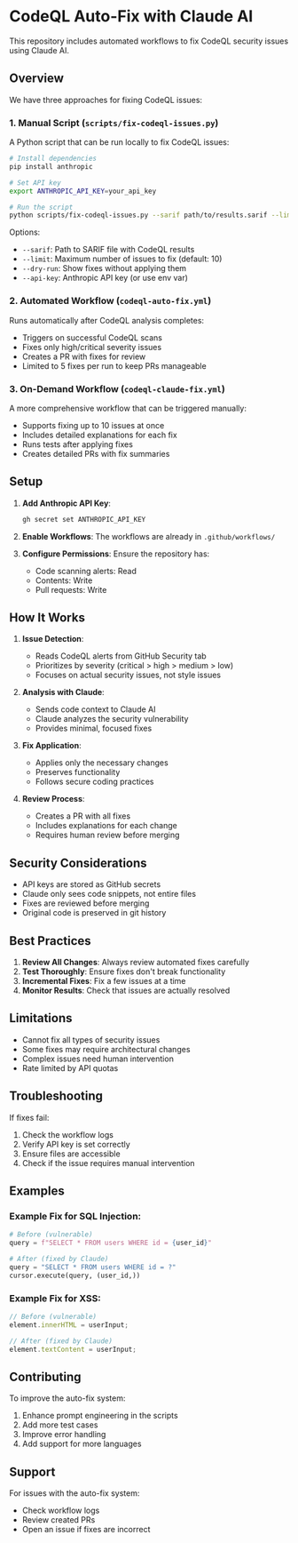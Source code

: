 # CodeQL Auto-Fix with Claude AI

This repository includes automated workflows to fix CodeQL security issues using Claude AI.

## Overview

We have three approaches for fixing CodeQL issues:

### 1. Manual Script (`scripts/fix-codeql-issues.py`)
A Python script that can be run locally to fix CodeQL issues:

```bash
# Install dependencies
pip install anthropic

# Set API key
export ANTHROPIC_API_KEY=your_api_key

# Run the script
python scripts/fix-codeql-issues.py --sarif path/to/results.sarif --limit 5
```

Options:
- `--sarif`: Path to SARIF file with CodeQL results
- `--limit`: Maximum number of issues to fix (default: 10)
- `--dry-run`: Show fixes without applying them
- `--api-key`: Anthropic API key (or use env var)

### 2. Automated Workflow (`codeql-auto-fix.yml`)
Runs automatically after CodeQL analysis completes:
- Triggers on successful CodeQL scans
- Fixes only high/critical severity issues
- Creates a PR with fixes for review
- Limited to 5 fixes per run to keep PRs manageable

### 3. On-Demand Workflow (`codeql-claude-fix.yml`)
A more comprehensive workflow that can be triggered manually:
- Supports fixing up to 10 issues at once
- Includes detailed explanations for each fix
- Runs tests after applying fixes
- Creates detailed PRs with fix summaries

## Setup

1. **Add Anthropic API Key**:
   ```bash
   gh secret set ANTHROPIC_API_KEY
   ```

2. **Enable Workflows**:
   The workflows are already in `.github/workflows/`

3. **Configure Permissions**:
   Ensure the repository has:
   - Code scanning alerts: Read
   - Contents: Write
   - Pull requests: Write

## How It Works

1. **Issue Detection**:
   - Reads CodeQL alerts from GitHub Security tab
   - Prioritizes by severity (critical > high > medium > low)
   - Focuses on actual security issues, not style issues

2. **Analysis with Claude**:
   - Sends code context to Claude AI
   - Claude analyzes the security vulnerability
   - Provides minimal, focused fixes

3. **Fix Application**:
   - Applies only the necessary changes
   - Preserves functionality
   - Follows secure coding practices

4. **Review Process**:
   - Creates a PR with all fixes
   - Includes explanations for each change
   - Requires human review before merging

## Security Considerations

- API keys are stored as GitHub secrets
- Claude only sees code snippets, not entire files
- Fixes are reviewed before merging
- Original code is preserved in git history

## Best Practices

1. **Review All Changes**: Always review automated fixes carefully
2. **Test Thoroughly**: Ensure fixes don't break functionality
3. **Incremental Fixes**: Fix a few issues at a time
4. **Monitor Results**: Check that issues are actually resolved

## Limitations

- Cannot fix all types of security issues
- Some fixes may require architectural changes
- Complex issues need human intervention
- Rate limited by API quotas

## Troubleshooting

If fixes fail:
1. Check the workflow logs
2. Verify API key is set correctly
3. Ensure files are accessible
4. Check if the issue requires manual intervention

## Examples

### Example Fix for SQL Injection:
```python
# Before (vulnerable)
query = f"SELECT * FROM users WHERE id = {user_id}"

# After (fixed by Claude)
query = "SELECT * FROM users WHERE id = ?"
cursor.execute(query, (user_id,))
```

### Example Fix for XSS:
```javascript
// Before (vulnerable)
element.innerHTML = userInput;

// After (fixed by Claude)
element.textContent = userInput;
```

## Contributing

To improve the auto-fix system:
1. Enhance prompt engineering in the scripts
2. Add more test cases
3. Improve error handling
4. Add support for more languages

## Support

For issues with the auto-fix system:
- Check workflow logs
- Review created PRs
- Open an issue if fixes are incorrect
